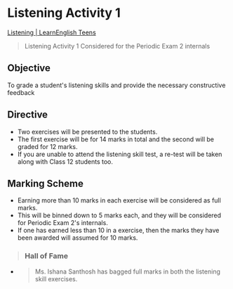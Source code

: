 # Listening Activity 1

[Listening | LearnEnglish Teens](https://learnenglishteens.britishcouncil.org/skills/listening)

> Listening Activity 1 Considered for the Periodic Exam 2 internals

## Objective

To grade a student's listening skills and provide the necessary constructive feedback

## Directive

* Two exercises will be presented to the students.
* The first exercise will be for 14 marks in total and the second will be graded for 12 marks.
* If you are unable to attend the listening skill test, a re-test will be taken along with Class 12 students too.

## Marking Scheme

* Earning more than 10 marks in each exercise will be considered as full marks.
* This will be binned down to 5 marks each, and they will be considered for Periodic Exam 2's internals.
* If one has earned less than 10 in a exercise, then the marks they have been awarded will assumed for 10 marks.

> ### Hall of Fame

* > Ms. Ishana Santhosh has bagged full marks in both the listening skill exercises.
